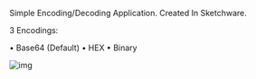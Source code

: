 Simple Encoding/Decoding Application. Created In Sketchware.

3 Encodings:

• Base64 (Default)
• HEX
• Binary

![img](https://github.com/user-attachments/assets/210cf720-df61-48c2-a0e4-054d9a97637d)
